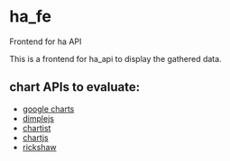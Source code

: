 # ha_fe
Frontend for ha API

This is a frontend for ha_api to display the gathered data.

## chart APIs to evaluate:
- [google charts](https://developers.google.com/chart/)
- [dimplejs](http://dimplejs.org/)
- [chartist](https://gionkunz.github.io/chartist-js/)
- [chartjs](http://www.chartjs.org/)
- [rickshaw](http://code.shutterstock.com/rickshaw/)
